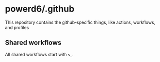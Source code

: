 # powerd6/.github

This repository contains the github-specific things, like actions, workflows,
and profiles

## Shared workflows

All shared workflows start with `s_`.